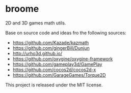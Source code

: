 # broome

2D and 3D games math utils.

Base on source code and ideas fro the following sources:
* https://github.com/Kazade/kazmath
* https://github.com/gingerBill/Dunjun
* http://urho3d.github.io/
* https://github.com/oxygine/oxygine-framework
* https://github.com/gameplay3d/GamePlay
* https://github.com/cocos2d/cocos2d-x
* https://github.com/GarageGames/Torque2D

This project is released under the MIT license.

